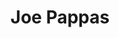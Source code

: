 ---
# Display name
title: Joe Pappas

# Name pronunciation (optional)
#name_pronunciation: Chien Shiung Wu

# Full name (for SEO)
first_name: Joe
last_name: Pappas

# Status emoji
status:
  icon: 📚

# Is this the primary user of the site?
superuser: true

# Highlight the author in author lists? (true/false)
highlight_name: true

# Role/position/tagline
role: Research Assistant

# Organizations/Affiliations to display in Biography blox
organizations:
  - name: ICAN Lab @ Purdue University
    url: https://schaterji.io/research/

# Social network links
profiles:
  - icon: at-symbol
    url: 'mailto:joempappas@gmail.com'
    label: E-mail Me
  - icon: brands/github
    url: https://github.com/joempappas
  - icon: brands/linkedin
    url: https://www.linkedin.com/joempappas
  - icon: academicons/google-scholar
    url: https://scholar.google.com/citations?hl=en&user=VX7Q4x0AAAAJ

interests:
  - Computer Vision
  - Robotics
  - Agriculture
  - Deep Learning
  - Edge Computing

education:
  - area: Masters Agricultural and Biological Engineering
    institution: Purdue University
    date_start: 2022-08-15
    summary: |
      Courses focus on Machine Learning and Deep Learning
  - area: B.S. Computer Science and Engineering; Focus in Artificial Intelligence
    institution: Ohio State University
    date_start: 2013-08-01
    date_end: 2017-05-01
    summary: |
      GPA: 3.5/4.0
  
work:
  - position: Deep Learning for Autonomous Vehicles Intern
    company_name: Army Research Lab
    company_url: ''
    company_logo: ''
    date_start: 2023-06-01
    date_end: 2023-12-01
    summary: |2-
      Responsibilities include:
      - Use ROS to implement SOTA detection algorithms to existing autonomous driving stack
      - Train SOTA Deep Learning perception models using distributed training nodes
      - Deploy perception models to be used on mobile GPUs
      - Develop a contention aware framework for switching between perception algorithms
  - position: Technical Services Engineer
    company_name: Prompt.io
    company_url: ''
    company_logo: ''
    date_start: 2018-02-01
    summary: |
      Responsibilities include:
      - Build custom implementations of the platform for current and prospective customers
      - Manage product enhancement requests from all of prospective customers, existing customers, and internal sales team.
      - Started up and manage the Support department to be a new, standalone business unit, that helps measure the effectiveness of our platform.
      - Help at all points of the customer journey, from custom demos, to onboarding, to support in post signing.

AboutMe:
  -summary: |
    I'm driven by a profound passion for enabling farmers to sustainably meet the escalating demands of our rapidly expanding world. Specializing in machine learning, I am constantly exploring innovative avenues to synergize my expertise with this fervent commitment. I am looking for Robotics companies in the agriculture space to improve their Computer Vision subsystems.

    I received my Bachelor of Science degree from Ohio State University, majoring in Computer Science and Engineering with a focus in Artificial Intelligence. My interests and course work included basic and advanced AI Techniques, Machine Learning and Statistical Pattern Recognition, and Neural Networks. 

    I started my Master's degree in August of 2022 as a Research Assistant with Fellowship at Purdue University in the school of Agricultural and Biological Engineering under Professor Somali Chaterji in her ICAN Lab. My current work includes mobile GPU resource optimization, optimal UAV (drone) deployment strategies for the tradeoff between detection quality, latency and area coverage, and cloud database optimization. We are focused on optimizing Machine Learning models at the edge for use in robotics systems.

---